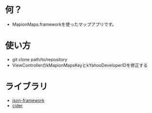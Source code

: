 # 何？
  - MapionMaps.frameworkを使ったマップアプリです。

# 使い方
  - git clone path/to/repository
  - ViewControllerのkMapionMapsKeyとkYahooDeveloperIDを修正する

# ライブラリ
  - [json-framework](https://github.com/stig/json-framework)
  - [cider](https://github.com/katsuyoshi/cider)